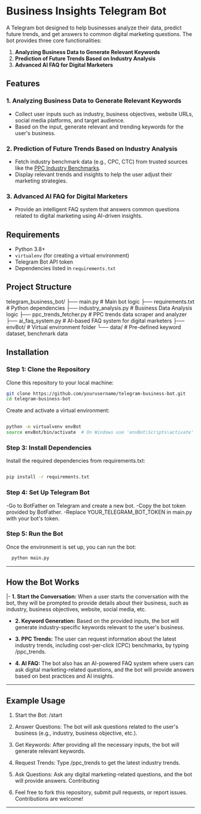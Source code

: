 # Business Insights Telegram Bot

A Telegram bot designed to help businesses analyze their data, predict future trends, and get answers to common digital marketing questions. The bot provides three core functionalities:

1. **Analyzing Business Data to Generate Relevant Keywords**
2. **Prediction of Future Trends Based on Industry Analysis**
3. **Advanced AI FAQ for Digital Marketers**

## Features

### 1. Analyzing Business Data to Generate Relevant Keywords
- Collect user inputs such as industry, business objectives, website URLs, social media platforms, and target audience.
- Based on the input, generate relevant and trending keywords for the user's business.

### 2. Prediction of Future Trends Based on Industry Analysis
- Fetch industry benchmark data (e.g., CPC, CTC) from trusted sources like the [PPC Industry Benchmarks](https://databox.com/ppc-industry-benchmarks).
- Display relevant trends and insights to help the user adjust their marketing strategies.

### 3. Advanced AI FAQ for Digital Marketers
- Provide an intelligent FAQ system that answers common questions related to digital marketing using AI-driven insights.

## Requirements

- Python 3.8+
- `virtualenv` (for creating a virtual environment)
- Telegram Bot API token
- Dependencies listed in `requirements.txt`

## Project Structure

telegram_business_bot/ 
├── main.py                  # Main bot logic 
├── requirements.txt         # Python dependencies 
├── industry_analysis.py     # Business Data Analysis logic 
├── ppc_trends_fetcher.py    # PPC trends data scraper and analyzer 
├── ai_faq_system.py         # AI-based FAQ system for digital marketers 
├── envBot/                  # Virtual environment folder 
└── data/                    # Pre-defined keyword dataset, benchmark data


## Installation

### Step 1: Clone the Repository

Clone this repository to your local machine:

```bash
git clone https://github.com/yourusername/telegram-business-bot.git
cd telegram-business-bot

```

Create and activate a virtual environment:

```bash

python -m virtualvenv envBot
source envBot/bin/activate  # On Windows use 'envBot\Scripts\activate'

```


### Step 3: Install Dependencies
Install the required dependencies from requirements.txt:

```bash

pip install -r requirements.txt

```


### Step 4: Set Up Telegram Bot

-Go to BotFather on Telegram and create a new bot.
-Copy the bot token provided by BotFather.
-Replace YOUR_TELEGRAM_BOT_TOKEN in main.py with your bot's token.


### Step 5: Run the Bot
Once the environment is set up, you can run the bot:

```bash
  python main.py  

```  
---
 
## How the Bot Works

|- **1. Start the Conversation:** When a user starts the conversation with the bot, they will be prompted to provide details about their business, such as industry, business objectives, website, social media, etc.
- **2. Keyword Generation:** Based on the provided inputs, the bot will generate industry-specific keywords relevant to the user's business.

- **3. PPC Trends:** The user can request information about the latest industry trends, including cost-per-click (CPC) benchmarks, by typing /ppc_trends.

- **4. AI FAQ:** The bot also has an AI-powered FAQ system where users can ask digital marketing-related questions, and the bot will provide answers based on best practices and AI insights.

---

## Example Usage
 1. Start the Bot: /start
 2. Answer Questions: The bot will ask questions related to the user's business (e.g., industry, business objective, etc.).

 3. Get Keywords: After providing all the necessary inputs, the bot will generate relevant keywords.
 4. Request Trends: Type /ppc_trends to get the latest industry trends.
 5. Ask Questions: Ask any digital marketing-related questions, and the bot will provide answers.
Contributing
 6. Feel free to fork this repository, submit pull requests, or report issues. Contributions are welcome!

---
